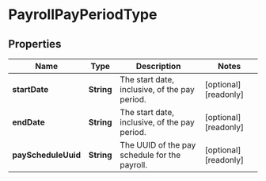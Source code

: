 

# PayrollPayPeriodType


## Properties

| Name | Type | Description | Notes |
|------------ | ------------- | ------------- | -------------|
|**startDate** | **String** | The start date, inclusive, of the pay period. |  [optional] [readonly] |
|**endDate** | **String** | The start date, inclusive, of the pay period. |  [optional] [readonly] |
|**payScheduleUuid** | **String** | The UUID of the pay schedule for the payroll. |  [optional] [readonly] |



